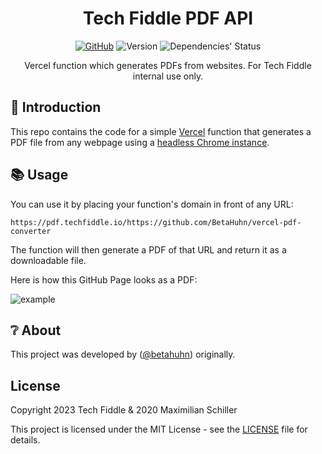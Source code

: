 <div align="center">
  
# Tech Fiddle PDF API

[![GitHub](https://img.shields.io/github/license/Comp-Labs/PDF-API)](https://github.com/BetaHuhn/vercel-pdf-converter/blob/master/LICENSE) ![Version](https://img.shields.io/github/package-json/v/Comp-Labs/PDF-API/main) ![Dependencies' Status](https://img.shields.io/librariesio/github/Comp-Labs/comp-labs-website)

Vercel function which generates PDFs from websites. For Tech Fiddle internal use only.

</div>

## 👋 Introduction

This repo contains the code for a simple [Vercel](https://vercel.com) function that generates a PDF file from any webpage using a [headless Chrome instance](https://github.com/puppeteer/puppeteer).

## 📚 Usage

You can use it by placing your function's domain in front of any URL:

```
https://pdf.techfiddle.io/https://github.com/BetaHuhn/vercel-pdf-converter
```

The function will then generate a PDF of that URL and return it as a downloadable file.

Here is how this GitHub Page looks as a PDF:

![example](https://cdn.mxis.ch/assets/vercel-pdf-converter/preview.png)

## ❔ About

This project was developed by ([@betahuhn](https://github.com/BetaHuhn)) originally.

## License

Copyright 2023 Tech Fiddle & 2020 Maximilian Schiller

This project is licensed under the MIT License - see the [LICENSE](LICENSE) file for details.
